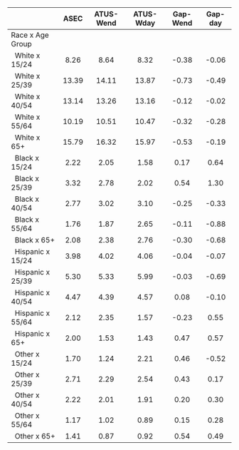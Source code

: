 
|                      |         ASEC |    ATUS-Wend |    ATUS-Wday |     Gap-Wend |      Gap-day |
| -------------------- | :----------: | :----------: | :----------: | :----------: | :----------: |
| Race x Age Group     |              |              |              |              |              |
| &nbsp;&nbsp;White x 15/24 |         8.26 |         8.64 |         8.32 |        -0.38 |        -0.06 |
| &nbsp;&nbsp;White x 25/39 |        13.39 |        14.11 |        13.87 |        -0.73 |        -0.49 |
| &nbsp;&nbsp;White x 40/54 |        13.14 |        13.26 |        13.16 |        -0.12 |        -0.02 |
| &nbsp;&nbsp;White x 55/64 |        10.19 |        10.51 |        10.47 |        -0.32 |        -0.28 |
| &nbsp;&nbsp;White x 65+ |        15.79 |        16.32 |        15.97 |        -0.53 |        -0.19 |
| &nbsp;&nbsp;Black x 15/24 |         2.22 |         2.05 |         1.58 |         0.17 |         0.64 |
| &nbsp;&nbsp;Black x 25/39 |         3.32 |         2.78 |         2.02 |         0.54 |         1.30 |
| &nbsp;&nbsp;Black x 40/54 |         2.77 |         3.02 |         3.10 |        -0.25 |        -0.33 |
| &nbsp;&nbsp;Black x 55/64 |         1.76 |         1.87 |         2.65 |        -0.11 |        -0.88 |
| &nbsp;&nbsp;Black x 65+ |         2.08 |         2.38 |         2.76 |        -0.30 |        -0.68 |
| &nbsp;&nbsp;Hispanic x 15/24 |         3.98 |         4.02 |         4.06 |        -0.04 |        -0.07 |
| &nbsp;&nbsp;Hispanic x 25/39 |         5.30 |         5.33 |         5.99 |        -0.03 |        -0.69 |
| &nbsp;&nbsp;Hispanic x 40/54 |         4.47 |         4.39 |         4.57 |         0.08 |        -0.10 |
| &nbsp;&nbsp;Hispanic x 55/64 |         2.12 |         2.35 |         1.57 |        -0.23 |         0.55 |
| &nbsp;&nbsp;Hispanic x 65+ |         2.00 |         1.53 |         1.43 |         0.47 |         0.57 |
| &nbsp;&nbsp;Other x 15/24 |         1.70 |         1.24 |         2.21 |         0.46 |        -0.52 |
| &nbsp;&nbsp;Other x 25/39 |         2.71 |         2.29 |         2.54 |         0.43 |         0.17 |
| &nbsp;&nbsp;Other x 40/54 |         2.22 |         2.01 |         1.91 |         0.20 |         0.30 |
| &nbsp;&nbsp;Other x 55/64 |         1.17 |         1.02 |         0.89 |         0.15 |         0.28 |
| &nbsp;&nbsp;Other x 65+ |         1.41 |         0.87 |         0.92 |         0.54 |         0.49 |

